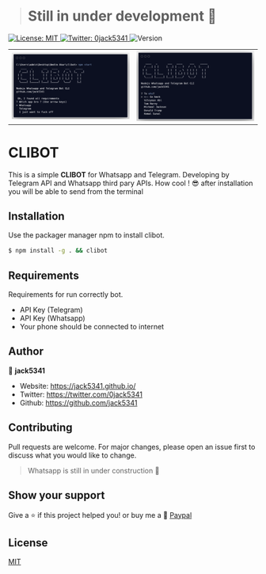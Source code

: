 > # Still in under development 🚧

<p>
  <a href="#" target="_blank">
    <img alt="License: MIT" src="https://img.shields.io/badge/License-MIT-yellow.svg" />
  </a>
   <a href="https://twitter.com/0jack5341" target="_blank">
    <img alt="Twitter: 0jack5341" src="https://img.shields.io/twitter/follow/0jack5341.svg?style=social" />
  </a>
    <img alt="Version" src="https://img.shields.io/badge/version-0.0.1-blue.svg?cacheSeconds=2592000" />

</p>

|   	|   	|
|---	|---	|
 ![clibanner-1](./master/clibot-banner.png) |  ![clibanner-2](./master/clibot-banner-2.png) 


# CLIBOT

This is a simple **CLIBOT** for Whatsapp and Telegram. Developing by Telegram API and Whatsapp third pary APIs. How cool ! 😎 after installation you will be able to send from the terminal

## Installation

Use the packager manager npm to install clibot. 

```sh
$ npm install -g . && clibot 
```

## Requirements
Requirements for run correctly bot.
* API Key (Telegram)
* API Key (Whatsapp)
* Your phone should be connected to internet

## Author
👤 **jack5341**
* Website: https://jack5341.github.io/
* Twitter: https://twitter.com/0jack5341
* Github: https://github.com/jack5341


## Contributing
Pull requests are welcome. For major changes, please open an issue first to discuss what you would like to change.

> Whatsapp is still in under construction 🚧

## Show your support

Give a ⭐️ if this project helped you! or buy me a 🍺
<a href="https://www.paypal.com/paypalme/nedimakar5341">Paypal</a>

## License
[MIT](https://choosealicense.com/licenses/mit/)